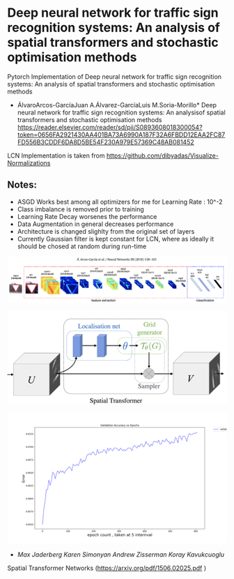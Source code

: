 # Deep neural network for traffic sign recognition systems: An analysis of spatial transformers and stochastic optimisation methods

Pytorch Implementation of Deep neural network for traffic sign recognition systems: An analysis of spatial transformers and stochastic optimisation methods


* ÁlvaroArcos-GarcíaJuan A.Álvarez-GarcíaLuis M.Soria-Morillo*
Deep neural network for traffic sign recognition systems: An analysisof spatial transformers and stochastic optimisation methods  
https://reader.elsevier.com/reader/sd/pii/S0893608018300054?token=0656FA2921430AA401BA73A6990A187F32A6FBDD12EAA2FC87FD556B3CDDF6DA8D5BE54F230A979E57369C48AB081452



LCN Implementation is taken from https://github.com/dibyadas/Visualize-Normalizations

## Notes:

- ASGD Works best among all optimizers for me for Learning Rate : 10^-2  
- Class imbalance is removed prior to training  
- Learning Rate Decay worsenes the performance  
- Data Augmentation in general decreases performance 
- Architecture is changed slighlty from the  original set of layers 
- Currently Gaussian filter is kept constant for LCN, where as ideally it should be chosed at random during run-time  


![Main Architecture](https://github.com/ppriyank/Deep-neural-network-for-traffic-sign-recognition-systems/blob/master/Main%20Architecture.png)


![Spatial Network](https://github.com/ppriyank/Deep-neural-network-for-traffic-sign-recognition-systems/blob/master/Spatial%20Network.png)


![Validation Error](https://github.com/ppriyank/Deep-neural-network-for-traffic-sign-recognition-systems/blob/master/validation2.png)











- *Max Jaderberg Karen Simonyan Andrew Zisserman Koray Kavukcuoglu* 

Spatial Transformer Networks 
(https://arxiv.org/pdf/1506.02025.pdf
)
